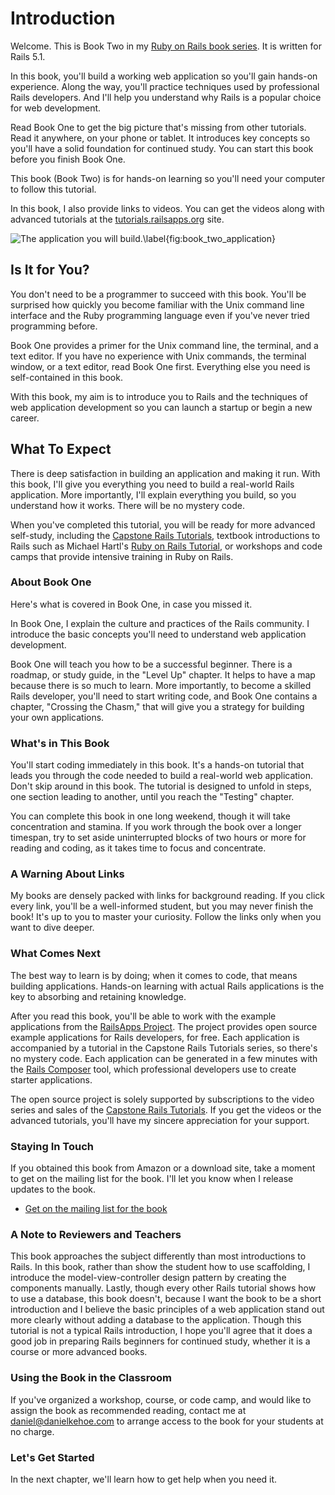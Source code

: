Introduction
============

Welcome. This is Book Two in my [Ruby on Rails book series](http://learn-rails.com/learn-ruby-on-rails.html). It is written for Rails 5.1.

In this book, you'll build a working web application so you'll gain
hands-on experience. Along the way, you'll practice techniques used by
professional Rails developers. And I'll help you understand why Rails
is a popular choice for web development.

Read Book One to get the big picture that's missing from other tutorials. Read it anywhere,
on your phone or tablet. It introduces
key concepts so you'll have a solid foundation for continued study. You can start this book before you finish Book One.

This book (Book Two) is for hands-on learning so you'll need your computer to follow this tutorial.

In this book, I also provide links to videos. You can get the videos along with advanced tutorials at
the [tutorials.railsapps.org](https://tutorials.railsapps.org/) site.

![The application you will build.\label{fig:book_two_application}](images/figures/learn-rails.png)

Is It for You?
--------------

You don't need to be a programmer to succeed with this book. You'll be surprised how quickly you become familiar with the Unix command line interface and the Ruby programming language even if you've never tried programming before.

Book One provides a primer for the Unix command line, the terminal, and a text editor. If you have no experience with Unix commands, the terminal window, or a text editor, read Book One first. Everything else you need is self-contained in this book.

With this book, my aim is to introduce you to Rails and the techniques of web application development so you can launch a startup or begin a new career.

## What To Expect

There is deep satisfaction in building an application and making it run.
With this book, I'll give you everything you need to build a real-world
Rails application. More importantly, I'll explain everything you build,
so you understand how it works. There will be no mystery code.

When you've completed this tutorial, you will be ready for more advanced
self-study, including the [Capstone Rails Tutorials](https://tutorials.railsapps.org/),
textbook introductions to Rails such as Michael Hartl's [Ruby on Rails Tutorial](https://www.railstutorial.org/),
or workshops and code camps that provide intensive training in Ruby on Rails.

### About Book One

Here's what is covered in Book One, in case you missed it.

In Book One, I explain the culture and practices of the Rails
community. I introduce the basic concepts you'll need to understand
web application development.

Book One will teach you how to be a successful beginner. There is a roadmap, or study guide, in the "Level Up" chapter. It helps to have a map because there is so much to learn. More importantly, to become a skilled Rails developer, you'll need to start writing code, and Book One contains a chapter, "Crossing the Chasm," that will give you a strategy for building your own applications.

### What's in This Book

You'll start coding immediately in this book. It's a hands-on tutorial
that leads you through the code needed to build a real-world web application. Don't
skip around in this book. The tutorial is designed to unfold in
steps, one section leading to another, until you reach the "Testing"
chapter.

You can complete this book in one long weekend, though it will take
concentration and stamina. If you work through the book over a longer
timespan, try to set aside uninterrupted blocks of two hours or more for
reading and coding, as it takes time to focus and concentrate.

### A Warning About Links

My books are densely packed with links for background reading. If you
click every link, you'll be a well-informed student, but you may never
finish the book! It's up to you to master your curiosity. Follow the
links only when you want to dive deeper.

### What Comes Next

The best way to learn is by doing; when it comes to code, that means
building applications. Hands-on learning with actual Rails
applications is the key to absorbing and retaining knowledge.

After you read this book, you'll be able to work with the example applications from the [RailsApps Project](http://railsapps.github.io/). The project provides open source
example applications for Rails developers, for free. Each application is
accompanied by a tutorial in the Capstone Rails Tutorials
series, so there's no mystery code. Each application can be generated in a few minutes
with the [Rails Composer](https://www.railscomposer.com) tool, which professional
developers use to create starter applications.

The open source project is solely supported by subscriptions to the video series and sales of the
[Capstone Rails Tutorials](https://tutorials.railsapps.org/). If you get the videos or the advanced tutorials, you'll have my sincere appreciation for your support.

### Staying In Touch

If you obtained this book from Amazon or a download site, take a moment
to get on the mailing list for the book. I'll let you know when I
release updates to the book.

-   [Get on the mailing list for the book](http://learn-rails.com/mailinglist)

### A Note to Reviewers and Teachers

This book approaches the subject differently than most introductions to
Rails. In this book, rather than
show the student how to use scaffolding, I introduce the
model-view-controller design pattern by creating the components
manually. Lastly, though every other Rails tutorial shows how to use a
database, this book doesn't, because I want the book to be a short
introduction and I believe the basic principles of a web application
stand out more clearly without adding a database to the application.
Though this tutorial is not a typical Rails introduction, I hope you'll
agree that it does a good job in preparing Rails beginners for continued
study, whether it is a course or more advanced books.

### Using the Book in the Classroom

If you've organized a workshop, course, or code camp, and would like to
assign the book as recommended reading, contact me at
[daniel@danielkehoe.com](mailto:daniel@danielkehoe.com) to arrange
access to the book for your students at no charge.

### Let's Get Started

In the next chapter, we'll learn how to get help when you need it.
